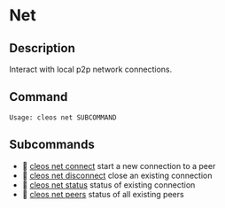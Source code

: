 # Net
## Description

Interact with local p2p network connections.
## Command

    Usage: cleos net SUBCOMMAND

## Subcommands

* 📄 [cleos net connect][cleos_net_connect] start a new connection to a peer
* 📄 [cleos net disconnect][cleos_net_disconnect] close an existing connection
* 📄 [cleos net status][cleos_net_status] status of existing connection
* 📄 [cleos net peers][cleos_net_peers] status of all existing peers


[cleos_net_connect]:#
[cleos_net_disconnect]:#
[cleos_net_status]:#
[cleos_net_peers]:#